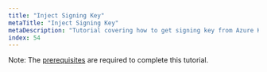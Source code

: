 ```yaml
---
title: "Inject Signing Key"
metaTitle: "Inject Signing Key"
metaDescription: "Tutorial covering how to get signing key from Azure Key Vault into Kubernetes, either as a native Kubernetes secret or directly injected into a container."
index: 54
---
```


<div class="alert alert-warning" role="alert">
  Note: The <a href="/tutorials/0-prerequisites">prerequisites</a> are required to complete this tutorial.
</div>
